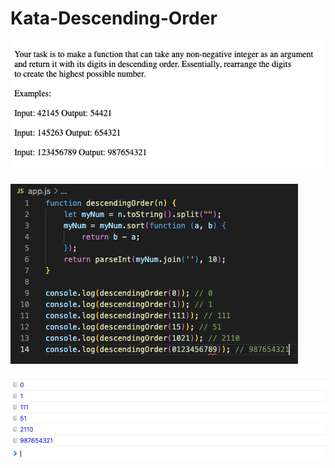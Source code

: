 # Kata-Descending-Order

![screen image](pic.png)

![code image](code.png)

![console image](con.png)